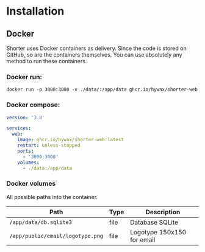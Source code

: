 # Installation

## Docker

Shorter uses Docker containers as delivery. Since the code is stored on GitHub, so are the containers themselves.
You can use absolutely any method to run these containers.

### Docker run:

```shell
docker run -p 3000:3000 -v ./data/:/app/data ghcr.io/hywax/shorter-web
```

### Docker compose:
```yaml
version: '3.8'

services:
  web:
    image: ghcr.io/hywax/shorter-web:latest
    restart: unless-stopped
    ports:
      - '3000:3000'
    volumes:
      - ./data:/app/data
```

### Docker volumes

All possible paths into the container.

| Path                             | Type | Description                |
|----------------------------------|------|----------------------------|
| `/app/data/db.sqlite3`           | file | Database SQLite            |
| `/app/public/email/logotype.png` | file | Logotype 150x150 for email |
